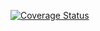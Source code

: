 [![Coverage Status](https://coveralls.io/repos/github/jkei0/software-test/badge.svg?branch=main)](https://coveralls.io/github/jkei0/software-test?branch=main)
